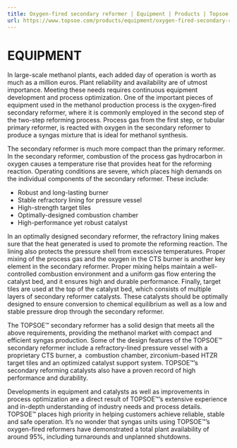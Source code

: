```yaml
---
title: Oxygen-fired secondary reformer | Equipment | Products | Topsoe
url: https://www.topsoe.com/products/equipment/oxygen-fired-secondary-reformer#main-content
---
```


# EQUIPMENT

In large-scale methanol plants, each added day of operation is worth as much as a million euros. Plant reliability and availability are of utmost importance. Meeting these needs requires continuous equipment development and process optimization. One of the important pieces of equipment used in the methanol production process is the oxygen-fired secondary reformer, where it is commonly employed in the second step of the two-step reforming process. Process gas from the first step, or tubular primary reformer, is reacted with oxygen in the secondary reformer to produce a syngas mixture that is ideal for methanol synthesis.

The secondary reformer is much more compact than the primary reformer. In the secondary reformer, combustion of the process gas hydrocarbon in oxygen causes a temperature rise that provides heat for the reforming reaction. Operating conditions are severe, which places high demands on the individual components of the secondary reformer. These include:

- Robust and long-lasting burner
- Stable refractory lining for pressure vessel
- High-strength target tiles
- Optimally-designed combustion chamber
- High-performance yet robust catalyst

In an optimally designed secondary reformer, the refractory lining makes sure that the heat generated is used to promote the reforming reaction. The lining also protects the pressure shell from excessive temperatures. Proper mixing of the process gas and the oxygen in the CTS burner is another key element in the secondary reformer. Proper mixing helps maintain a well-controlled combustion environment and a uniform gas flow entering the catalyst bed, and it ensures high and durable performance. Finally, target tiles are used at the top of the catalyst bed, which consists of multiple layers of secondary reformer catalysts. These catalysts should be optimally designed to ensure conversion to chemical equilibrium as well as a low and stable pressure drop through the secondary reformer.

The TOPSOE™ secondary reformer has a solid design that meets all the above requirements, providing the methanol market with compact and efficient syngas production. Some of the design features of the TOPSOE™ secondary reformer include a refractory-lined pressure vessel with a proprietary CTS burner, a  combustion chamber, zirconium-based HTZR target tiles and an optimized catalyst support system. TOPSOE™’s secondary reforming catalysts also have a proven record of high performance and durability.

Developments in equipment and catalysts as well as improvements in process optimization are a direct result of TOPSOE™’s extensive experience and in-depth understanding of industry needs and process details. TOPSOE™ places high priority in helping customers achieve reliable, stable and safe operation. It’s no wonder that syngas units using TOPSOE™’s oxygen-fired reformers have demonstrated a total plant availability of around 95%, including turnarounds and unplanned shutdowns.